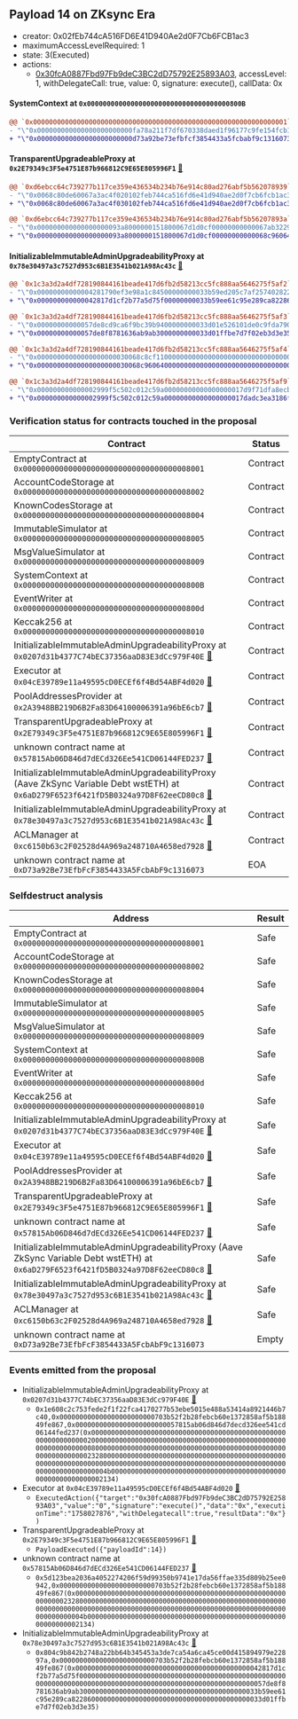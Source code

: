 ## Payload 14 on ZKsync Era

- creator: 0x02fEb744cA516FD6E41D940Ae2d0F7Cb6FCB1ac3
- maximumAccessLevelRequired: 1
- state: 3(Executed)
- actions:
  - [0x30fcA0887Fbd97Fb9deC3BC2dD75792E25893A03](https://era.zksync.network//tx/0x30fcA0887Fbd97Fb9deC3BC2dD75792E25893A03), accessLevel: 1, withDelegateCall: true, value: 0, signature: execute(), callData: 0x

#### SystemContext at `0x000000000000000000000000000000000000800B`

```diff
@@ `0x0000000000000000000000000000000000000000000000000000000000000001` raw  @@
- "\"0x000000000000000000000000fa78a211f7df670338daed1f96177c9fe154fcb1\""
+ "\"0x000000000000000000000000d73a92be73efbfcf3854433a5fcbabf9c1316073\""

```
#### TransparentUpgradeableProxy at `0x2E79349c3F5e4751E87b966812C9E65E805996F1` [:ghost:](https://github.com/bgd-labs/aave-address-book  "GovernanceV3ZkSync.PAYLOADS_CONTROLLER")

```diff
@@ `0xd6ebcc64c739277b117ce359e436534b234b76e914c80ad276abf5b562078939` raw  @@
- "\"0x0068c80de60067a3ac4f020102feb744ca516fd6e41d940ae2d0f7cb6fcb1ac3\""
+ "\"0x0068c80de60067a3ac4f030102feb744ca516fd6e41d940ae2d0f7cb6fcb1ac3\""

@@ `0xd6ebcc64c739277b117ce359e436534b234b76e914c80ad276abf5b56207893a` raw  @@
- "\"0x000000000000000000093a8000000151800067d1d0cf00000000000067ab3229\""
+ "\"0x000000000000000000093a8000000151800067d1d0cf00000000000068c96064\""

```
#### InitializableImmutableAdminUpgradeabilityProxy at `0x78e30497a3c7527d953c6B1E3541b021A98Ac43c` [:ghost:](https://github.com/bgd-labs/aave-address-book  "AaveV3ZkSync.POOL")

```diff
@@ `0x1c3a3d2a4df728190844161beade417d6fb2d58213cc5fc888aa5646275f5af2` raw  @@
- "\"0x00000000000004281790ef3e98a1c84500000000033b59ed205c7af257402822\""
+ "\"0x000000000000042817d1cf2b77a5d75f00000000033b59ee61c95e289ca82286\""

@@ `0x1c3a3d2a4df728190844161beade417d6fb2d58213cc5fc888aa5646275f5af3` raw  @@
- "\"0x00000000000057de8cd9ca6f9bc39b9400000000033d01e526101de0c9fda790\""
+ "\"0x00000000000057de8f8781636ab9ab3000000000033d01ffbe7d7f02eb3d3e35\""

@@ `0x1c3a3d2a4df728190844161beade417d6fb2d58213cc5fc888aa5646275f5af4` raw  @@
- "\"0x00000000000000000000030068c8cf1100000000000000000000000000000000\""
+ "\"0x00000000000000000000030068c9606400000000000000000000000000000000\""

@@ `0x1c3a3d2a4df728190844161beade417d6fb2d58213cc5fc888aa5646275f5af9` raw  @@
- "\"0x000000000000002999f5c502c012c59a00000000000000000017d9f71dfa8ecb\""
+ "\"0x000000000000002999f5c502c012c59a00000000000000000017dadc3ea3186f\""

```
### Verification status for contracts touched in the proposal

| Contract | Status |
|---------|------------|
| EmptyContract at `0x0000000000000000000000000000000000008001` | Contract |
| AccountCodeStorage at `0x0000000000000000000000000000000000008002` | Contract |
| KnownCodesStorage at `0x0000000000000000000000000000000000008004` | Contract |
| ImmutableSimulator at `0x0000000000000000000000000000000000008005` | Contract |
| MsgValueSimulator at `0x0000000000000000000000000000000000008009` | Contract |
| SystemContext at `0x000000000000000000000000000000000000800B` | Contract |
| EventWriter at `0x000000000000000000000000000000000000800d` | Contract |
| Keccak256 at `0x0000000000000000000000000000000000008010` | Contract |
| InitializableImmutableAdminUpgradeabilityProxy at `0x0207d31b4377C74bEC37356aaD83E3dCc979F40E` [:ghost:](https://github.com/bgd-labs/aave-address-book  "AaveV3ZkSync.POOL_CONFIGURATOR") | Contract |
| Executor at `0x04cE39789e11a49595cD0ECEf6f4Bd54ABF4d020` [:ghost:](https://github.com/bgd-labs/aave-address-book  "AaveV3ZkSync.ACL_ADMIN") | Contract |
| PoolAddressesProvider at `0x2A3948BB219D6B2Fa83D64100006391a96bE6cb7` [:ghost:](https://github.com/bgd-labs/aave-address-book  "AaveV3ZkSync.POOL_ADDRESSES_PROVIDER") | Contract |
| TransparentUpgradeableProxy at `0x2E79349c3F5e4751E87b966812C9E65E805996F1` [:ghost:](https://github.com/bgd-labs/aave-address-book  "GovernanceV3ZkSync.PAYLOADS_CONTROLLER") | Contract |
| unknown contract name at `0x57815Ab06D846d7dECd326Ee541CD06144FED237` [:ghost:](https://github.com/bgd-labs/aave-address-book  "AaveV3ZkSync.ASSETS.USDC.INTEREST_RATE_STRATEGY") | Contract |
| InitializableImmutableAdminUpgradeabilityProxy (Aave ZkSync Variable Debt wstETH) at `0x6aD279F6523f6421fD5B0324a97D8F62eeCD80c8` [:ghost:](https://github.com/bgd-labs/aave-address-book  "AaveV3ZkSync.ASSETS.wstETH.V_TOKEN") | Contract |
| InitializableImmutableAdminUpgradeabilityProxy at `0x78e30497a3c7527d953c6B1E3541b021A98Ac43c` [:ghost:](https://github.com/bgd-labs/aave-address-book  "AaveV3ZkSync.POOL") | Contract |
| ACLManager at `0xc6150b63c2F02528d4A969a248710A4658ed7928` [:ghost:](https://github.com/bgd-labs/aave-address-book  "AaveV3ZkSync.ACL_MANAGER") | Contract |
| unknown contract name at `0xD73a92Be73EfbFcF3854433A5FcbAbF9c1316073` | EOA |

### Selfdestruct analysis

| Address | Result |
|---------|------------|
| EmptyContract at `0x0000000000000000000000000000000000008001` | Safe |
| AccountCodeStorage at `0x0000000000000000000000000000000000008002` | Safe |
| KnownCodesStorage at `0x0000000000000000000000000000000000008004` | Safe |
| ImmutableSimulator at `0x0000000000000000000000000000000000008005` | Safe |
| MsgValueSimulator at `0x0000000000000000000000000000000000008009` | Safe |
| SystemContext at `0x000000000000000000000000000000000000800B` | Safe |
| EventWriter at `0x000000000000000000000000000000000000800d` | Safe |
| Keccak256 at `0x0000000000000000000000000000000000008010` | Safe |
| InitializableImmutableAdminUpgradeabilityProxy at `0x0207d31b4377C74bEC37356aaD83E3dCc979F40E` [:ghost:](https://github.com/bgd-labs/aave-address-book  "AaveV3ZkSync.POOL_CONFIGURATOR") | Safe |
| Executor at `0x04cE39789e11a49595cD0ECEf6f4Bd54ABF4d020` [:ghost:](https://github.com/bgd-labs/aave-address-book  "AaveV3ZkSync.ACL_ADMIN") | Safe |
| PoolAddressesProvider at `0x2A3948BB219D6B2Fa83D64100006391a96bE6cb7` [:ghost:](https://github.com/bgd-labs/aave-address-book  "AaveV3ZkSync.POOL_ADDRESSES_PROVIDER") | Safe |
| TransparentUpgradeableProxy at `0x2E79349c3F5e4751E87b966812C9E65E805996F1` [:ghost:](https://github.com/bgd-labs/aave-address-book  "GovernanceV3ZkSync.PAYLOADS_CONTROLLER") | Safe |
| unknown contract name at `0x57815Ab06D846d7dECd326Ee541CD06144FED237` [:ghost:](https://github.com/bgd-labs/aave-address-book  "AaveV3ZkSync.ASSETS.USDC.INTEREST_RATE_STRATEGY") | Safe |
| InitializableImmutableAdminUpgradeabilityProxy (Aave ZkSync Variable Debt wstETH) at `0x6aD279F6523f6421fD5B0324a97D8F62eeCD80c8` [:ghost:](https://github.com/bgd-labs/aave-address-book  "AaveV3ZkSync.ASSETS.wstETH.V_TOKEN") | Safe |
| InitializableImmutableAdminUpgradeabilityProxy at `0x78e30497a3c7527d953c6B1E3541b021A98Ac43c` [:ghost:](https://github.com/bgd-labs/aave-address-book  "AaveV3ZkSync.POOL") | Safe |
| ACLManager at `0xc6150b63c2F02528d4A969a248710A4658ed7928` [:ghost:](https://github.com/bgd-labs/aave-address-book  "AaveV3ZkSync.ACL_MANAGER") | Safe |
| unknown contract name at `0xD73a92Be73EfbFcF3854433A5FcbAbF9c1316073` | Empty |

### Events emitted from the proposal

- InitializableImmutableAdminUpgradeabilityProxy at `0x0207d31b4377C74bEC37356aaD83E3dCc979F40E` [:ghost:](https://github.com/bgd-labs/aave-address-book  "AaveV3ZkSync.POOL_CONFIGURATOR")
  - `0x1e608c2c753fede2f1f22fca4170277b53ebe5015e488a53414a8921446b7c40,0x000000000000000000000000703b52f2b28febcb60e1372858af5b18849fe867,0x00000000000000000000000057815ab06d846d7decd326ee541cd06144fed237(0x0000000000000000000000000000000000000000000000000000000000000020000000000000000000000000000000000000000000000000000000000000008000000000000000000000000000000000000000000000000000000000000023280000000000000000000000000000000000000000000000000000000000000000000000000000000000000000000000000000000000000000000000000000004b0000000000000000000000000000000000000000000000000000000000002134)`
- Executor at `0x04cE39789e11a49595cD0ECEf6f4Bd54ABF4d020` [:ghost:](https://github.com/bgd-labs/aave-address-book  "AaveV3ZkSync.ACL_ADMIN")
  - `ExecutedAction({"target":"0x30fcA0887Fbd97Fb9deC3BC2dD75792E25893A03","value":"0","signature":"execute()","data":"0x","executionTime":"1758027876","withDelegatecall":true,"resultData":"0x"})`
- TransparentUpgradeableProxy at `0x2E79349c3F5e4751E87b966812C9E65E805996F1` [:ghost:](https://github.com/bgd-labs/aave-address-book  "GovernanceV3ZkSync.PAYLOADS_CONTROLLER")
  - `PayloadExecuted({"payloadId":14})`
- unknown contract name at `0x57815Ab06D846d7dECd326Ee541CD06144FED237` [:ghost:](https://github.com/bgd-labs/aave-address-book  "AaveV3ZkSync.ASSETS.USDC.INTEREST_RATE_STRATEGY")
  - `0x5d123bea2036a4052274206f59d99350b9741e17da56ffae335d809b25ee0942,0x000000000000000000000000703b52f2b28febcb60e1372858af5b18849fe867(0x00000000000000000000000000000000000000000000000000000000000023280000000000000000000000000000000000000000000000000000000000000000000000000000000000000000000000000000000000000000000000000000004b0000000000000000000000000000000000000000000000000000000000002134)`
- InitializableImmutableAdminUpgradeabilityProxy at `0x78e30497a3c7527d953c6B1E3541b021A98Ac43c` [:ghost:](https://github.com/bgd-labs/aave-address-book  "AaveV3ZkSync.POOL")
  - `0x804c9b842b2748a22bb64b345453a3de7ca54a6ca45ce00d415894979e22897a,0x000000000000000000000000703b52f2b28febcb60e1372858af5b18849fe867(0x00000000000000000000000000000000000000000000042817d1cf2b77a5d75f00000000000000000000000000000000000000000000000000000000000000000000000000000000000000000000000000000000000057de8f8781636ab9ab300000000000000000000000000000000000000000033b59ee61c95e289ca822860000000000000000000000000000000000000000033d01ffbe7d7f02eb3d3e35)`
